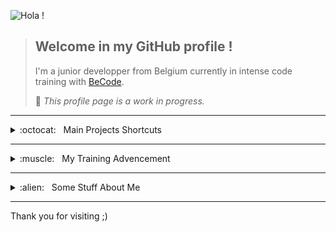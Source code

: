 ![Hola !](https://media.giphy.com/media/drwrNnpOK09dqsttOn/giphy.gif)

>
>
> ## Welcome in my GitHub profile !
>
> I'm a junior developper from Belgium currently in intense code training with [BeCode](https://becode.org/).
>
> 
>
> :construction: _This profile page is a work in progress._
>
>

----------------------------------------------------------------------------------------------

<details>
  <summary> :octocat: &nbsp; Main Projects Shortcuts </summary>

### Title2

Some more blabla x)

</details>

----------------------------------------------------------------------------------------------

<details>
  <summary> :muscle: &nbsp; My Training Advencement </summary>

### Title1

Blablabla ...

</details>

----------------------------------------------------------------------------------------------

<details>
  <summary> :alien: &nbsp; Some Stuff About Me </summary>

### My hobbies

- :guitar: Bass Guitar
- :clapper: Movies
- :video_game: Video Games

### Contact Infos

blabla

</details>

----------------------------------------------------------------------------------------------

Thank you for visiting ;)

<!--
**fwauters/fwauters** is a ✨ _special_ ✨ repository because its `README.md` (this file) appears on your GitHub profile.

Here are some ideas to get you started:

- 🔭 I’m currently working on ...
- 🌱 I’m currently learning ...
- 👯 I’m looking to collaborate on ...
- 🤔 I’m looking for help with ...
- 💬 Ask me about ...
- 📫 How to reach me: ...
- 😄 Pronouns: ...
- ⚡ Fun fact: ...
-->
